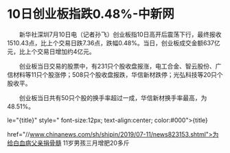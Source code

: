 # 10日创业板指跌0.48%-中新网

　　新华社深圳7月10日电（记者孙飞）创业板指10日高开后震荡下行，最终报收1510.43点，比上个交易日跌7.36点，跌幅0.48%。当日，创业板成交金额637亿元，比上个交易日增加约4亿元。

　　创业板当日交易的股票中，有231只个股收盘报涨，电工合金、智云股份、广信材料等11只个股涨停；508只个股收盘报跌，华信新材跌停；光弘科技等20只个股收平。

　　创业板当日共有50只个股的换手率超过一成，华信新材换手率最高，为48.51%。

le="{title}" style=" font-size:12px; text-align:center; color:#000">{title}

href="//www.chinanews.com/sh/shipin/2019/07-11/news823153.shtml">为给白血病父亲捐骨髓 11岁男孩三月增肥20多斤
